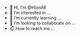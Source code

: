- 👋 Hi, I’m @HloniM
- 👀 I’m interested in ...
- 🌱 I’m currently learning ...
- 💞️ I’m looking to collaborate on ...
- 📫 How to reach me ...

<!---
HloniM/HloniM is a ✨ special ✨ repository because its `README.md` (this file) appears on your GitHub profile.
You can click the Preview link to take a look at your changes.
--->

